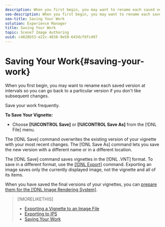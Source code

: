 ```yaml
---
description: When you first begin, you may want to rename each saved version at intervals so you can go back to a particular version if you don't like subsequent changes.
seo-description: When you first begin, you may want to rename each saved version at intervals so you can go back to a particular version if you don't like subsequent changes.
seo-title: Saving Your Work
solution: Experience Manager
title: Saving Your Work
topic: Scene7 Image Authoring
uuid: c4828b53-e22c-4838-9e50-643dcf8fc497
---
```


# Saving Your Work{#saving-your-work}

When you first begin, you may want to rename each saved version at intervals so you can go back to a particular version if you don't like subsequent changes.

Save your work frequently.

**To Save Your Vignette:**

* Choose **[!UICONTROL Save]** or **[!UICONTROL Save As]** from the [!DNL File] menu.

The [!DNL Save] command overwrites the existing version of your vignette with your most recent changes. The [!DNL Save As] command lets you save the new version with a different name or in a different location.

The [!DNL Save] command saves vignettes in the [!DNL .VNT] format. To save in a different format, use the [ [!DNL Export]](../c-vat-vign-img-rend/t-vat-exp-vign-img-file.md#task-18c83bf6c1ff4c879fc87939835c3e44) command. Exporting an image saves only the currently displayed image, not the vignette and all of its items.

When you have saved the final versions of your vignettes, you can [prepare them for the [!DNL Image Rendering System]](../c-vat-gs/c-vat-prep-img-dyn-rend/c-vat-img-rend-sys/c-vat-abt-vign-update-tool.md#concept-61c09096c9384766b30097c814780780). 

>[!MORELIKETHIS]
>
>* [Exporting a Vignette to an Image File](../c-vat-vign-img-rend/t-vat-exp-vign-img-file.md#task-18c83bf6c1ff4c879fc87939835c3e44)
>* [Exporting to IPS](../c-vat-vign-img-rend/t-vat-exp-ips.md#task-a3367d2830a544e99bca84633b7fee7d)
>* [Saving Your Work](../c-vat-vign-img-rend/c-vat-save-work-vign.md#concept-e729f201fb734454be264f737147ae78)
